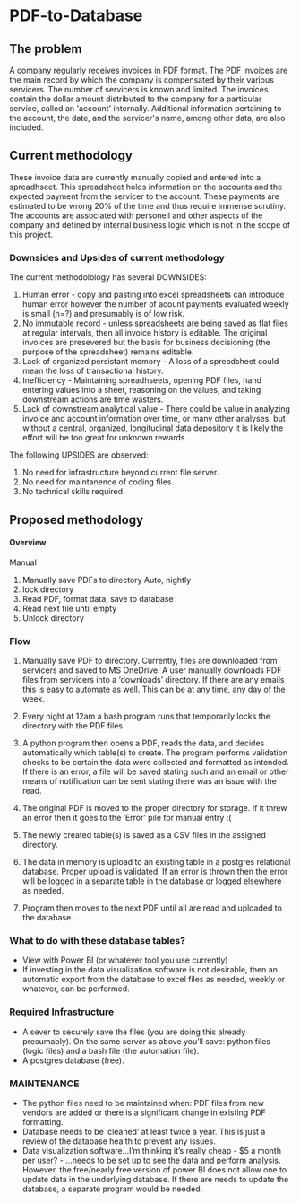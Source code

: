 # PDF-to-Database

## The problem
A company regularly receives invoices in PDF format. The PDF invoices are the main record by which the company is compensated by their various servicers. The number of servicers is known and limited. The invoices contain the dollar amount distributed to the company for a particular service, called an 'account' internally. Additional information pertaining to the account, the date, and the servicer's name, among other data, are also included.  

## Current methodology
These invoice data are currently manually copied and entered into a spreadhseet. This spreadsheet holds information on the accounts and the expected payment from the servicer to the account. These payments are estimated to be wrong 20% of the time and thus require immense scrutiny. The accounts are associated with personell and other aspects of the company and defined by internal business logic which is not in the scope of this project. 

### Downsides and Upsides of current methodology
The current methodolology has several DOWNSIDES:  
1. Human error - copy and pasting into excel spreadsheets can introduce human error however the number of acount payments evaluated weekly is small (n=?) and presumably is of low risk.
2. No immutable record - unless spreadsheets are being saved as flat files at regular intervals, then all invoice history is editable. The original invoices are presevered but the basis for business decisioning (the purpose of the spreadsheet) remains editable.
3. Lack of organized persistant memory - A loss of a spreadsheet could mean the loss of transactional history.
4. Inefficiency - Maintaining spreadhseets, opening PDF files, hand entering values into a sheet, reasoning on the values, and taking downstream actions are time wasters.
5. Lack of downstream analytical value - There could be value in analyzing invoice and account information over time, or many other analyses, but without a central, organized, longitudinal data depository it is likely the effort will be too great for unknown rewards.

The following UPSIDES are observed:  
1. No need for infrastructure beyond current file server. 
2. No need for maintanence of coding files. 
3. No technical skills required.


## Proposed methodology
#### Overview
Manual
1. Manually save PDFs to directory 
Auto, nightly
2. lock directory
3. Read PDF, format data, save to database
5. Read next file until empty
6. Unlock directory

### Flow
1. Manually save PDF to directory. Currently, files are downloaded from servicers and saved to MS OneDrive. A user manually downloads PDF files from servicers into a ‘downloads’ directory. If there are any emails this is easy to automate as well. This can be at any time, any day of the week.

2. Every night at 12am a bash program runs that temporarily locks the directory with the PDF files.
3. A python program then opens a PDF, reads the data, and decides automatically which table(s) to create. 
The program performs validation checks to be certain the data were collected and formatted as intended. If there is an error, a file will be saved stating such and an email or other means of notification can be sent stating there was an issue with the read.
4. The original PDF is moved to the proper directory for storage. If it threw an error then it goes to the ‘Error’ pile for manual entry :(
5. The newly created table(s) is saved as a CSV files in the assigned directory.
6. The data in memory is upload to an existing table in a postgres relational database. Proper upload is validated. If an error is thrown then the error will be logged in a separate table in the database or logged elsewhere as needed.
7. Program then moves to the next PDF until all are read and uploaded to the database.

### What to do with these database tables? 
- View with Power BI (or whatever tool you use currently)
- If investing in the data visualization software is not desirable, then an automatic export from the database to excel files as needed, weekly or whatever, can be performed. 

### Required Infrastructure
- A sever to securely save the files (you are doing this already presumably). On the same server as above you’ll save: python files (logic files) and a bash file (the automation file).
- A postgres database (free).

### MAINTENANCE
- The python files need to be maintained when: PDF files from new vendors are added or there is a significant change in existing PDF formatting. 
- Database needs to be ‘cleaned’ at least twice a year. This is just a review of the database health to prevent any issues.
- Data visualization software...I’m thinking it’s really cheap - $5 a month per user? - ...needs to be set up to see the data and perform analysis. However, the free/nearly free version of power BI does not allow one to update data in the underlying database. If there are needs to update the database, a separate program would be needed. 
